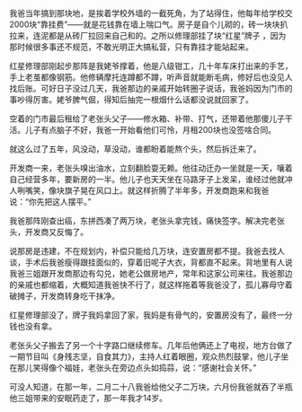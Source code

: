 我爸当年搞到那块地，是挨着学校外墙的一截死角，为了站得住，他每年给学校交2000块“靠挂费”——就是花钱靠在墙上喘口气。房子是自个儿砌的，砖一块块扒拉来，连泥都是从砖厂拉回来自己和的。之所以修理部挂了块“红星”牌子 ，因为那时候很多事还不规范，不敢光明正大搞私营，只有靠挂才能站起来。

红星修理部刚起步那阵是我姥爷撑着，他是八级钳工，几十年车床打出来的手艺，手上老茧都像钢筋。他修辆摩托连蹲都不蹲，听声音就能断毛病，修好后也没见人找后账。可好日子没过几天，我爸那边的亲戚开始转圈子说话，我爸妈因为门市的事吵得厉害。姥爷脾气倔，得知后抽完一根烟什么话都没说就回家了。

空着的门市最后租给了老张头父子——修水箱、补带、打气，还带着他那傻儿子干活。儿子有点脑子不好，我爸一开始看他们可怜，月租200块也没签啥合同。

就这么过了五年，风没动，草没动，谁都盼着能熬个头，然后拆迁来了。

开发商一来，老张头嗅出油水，立刻翻脸耍无赖。他往动迁办一坐就是一天，嚷着自己经营多年，要新房的一半。他儿子也天天坐在马路牙子上发呆，谁经过他就冲人咧嘴笑，像块旗子晃在风口上。就这样折腾了半年多，开发商跑来和我爸说：“你先把这人摆平。”

我爸那阵刚查出癌，东拼西凑了两万块，老张头拿完钱，痛快签字。解决完老张头，开发商又反悔了。

说那房是违建，不在规划内，补偿只能给几万块，连安置房都不提。我爸去找人谈，手术后我爸瘦得跟挂面似的，穿着旧呢子大衣，背都直不起来。背地里有人说我爸三姐跟开发商那边有勾兑，她老公做房地产，常年和这家公司来往。我爸那边的亲戚也都缩着，大概知道我爸快不行了，就这样拖着等我爸没了，孤儿寡母守着破摊子，开发商转身吃干抹净。

红星修理部没了，牌子我妈拿回了家，我妈是有骨气的，安置房没有了，最终一分钱也没有拿。

老张头父子搬去了另一个十字路口继续修车。几年后他俩还上了电视，地方台做了一期节目叫《身残志坚，自食其力》，主持人红着眼圈，观众热烈鼓掌，他儿子坐在那儿笑得像个福娃，老张头在旁边点头如捣蒜，说：“感谢社会关怀。”

可没人知道，在那一年，二月二十八我爸给他父子二万块，六月份我爸就吞了半瓶他三姐带来的安眠药走了，那一年我才14岁。